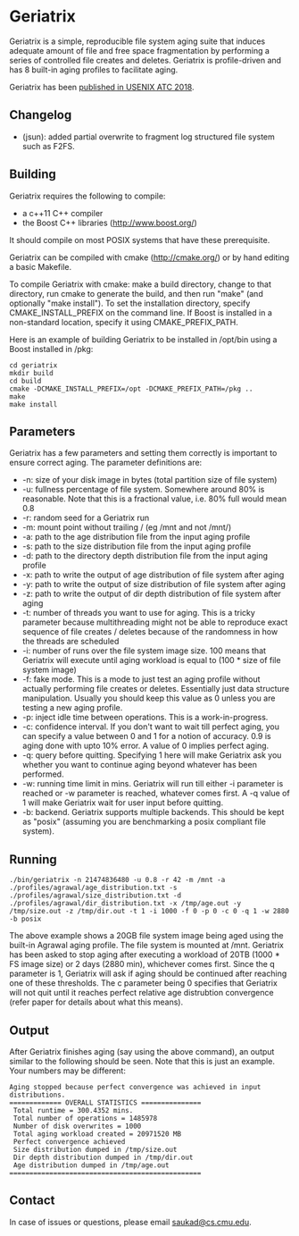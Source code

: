 # Geriatrix

Geriatrix is a simple, reproducible file system aging suite that induces
adequate amount of file and free space fragmentation by performing a series of
controlled file creates and deletes. Geriatrix is profile-driven and has 8
built-in aging profiles to facilitate aging.

Geriatrix has been [published in USENIX ATC 2018](http://cs.cmu.edu/~saukad/geriatrix.pdf).

## Changelog

* (jsun): added partial overwrite to fragment log structured file system such as F2FS.

## Building

Geriatrix requires the following to compile:
* a c++11 C++ compiler
* the Boost C++ libraries (http://www.boost.org/)

It should compile on most POSIX systems that have these prerequisite.

Geriatrix can be compiled with cmake (http://cmake.org/) or by
hand editing a basic Makefile.

To compile Geriatrix with cmake: make a build directory, change
to that directory, run cmake to generate the build, and then 
run "make" (and optionally "make install").  To set the 
installation directory, specify CMAKE_INSTALL_PREFIX on the 
command line.  If Boost is installed in a non-standard location,
specify it using CMAKE_PREFIX_PATH.

Here is an example of building Geriatrix to be installed in
/opt/bin using a Boost installed in /pkg:
```
cd geriatrix
mkdir build
cd build
cmake -DCMAKE_INSTALL_PREFIX=/opt -DCMAKE_PREFIX_PATH=/pkg ..
make
make install
```

## Parameters

Geriatrix has a few parameters and setting them correctly is important to
ensure correct aging. The parameter definitions are:

- -n: size of your disk image in bytes (total partition size of file system)
- -u: fullness percentage of file system. Somewhere around 80% is reasonable.
  Note that this is a fractional value, i.e. 80% full would mean 0.8
- -r: random seed for a Geriatrix run
- -m: mount point without trailing / (eg /mnt and not /mnt/)
- -a: path to the age distribution file from the input aging profile
- -s: path to the size distribution file from the input aging profile
- -d: path to the directory depth distribution file from the input aging profile
- -x: path to write the output of age distribution of file system after aging
- -y: path to write the output of size distribution of file system after aging
- -z: path to write the output of dir depth distribution of file system after
  aging
- -t: number of threads you want to use for aging. This is a tricky parameter
  because multithreading might not be able to reproduce exact sequence of file
  creates / deletes because of the randomness in how the threads are scheduled
- -i: number of runs over the file system image size. 100 means that Geriatrix
  will execute until aging workload is equal to (100 * size of file system
  image)
- -f: fake mode. This is a mode to just test an aging profile without actually
  performing file creates or deletes. Essentially just data structure
  manipulation. Usually you should keep this value as 0 unless you are testing
  a new aging profile.
- -p: inject idle time between operations. This is a work-in-progress.
- -c: confidence interval. If you don't want to wait till perfect aging, you
  can specify a value between 0 and 1 for a notion of accuracy. 0.9 is aging
  done with upto 10% error. A value of 0 implies perfect aging.
- -q: query before quitting. Specifying 1 here will make Geriatrix ask you
  whether you want to continue aging beyond whatever has been performed.
- -w: running time limit in mins. Geriatrix will run till either -i parameter
  is reached or -w parameter is reached, whatever comes first. A -q value of 1
  will make Geriatrix wait for user input before quitting.
- -b: backend. Geriatrix supports multiple backends. This should be kept as
  "posix" (assuming you are benchmarking a posix compliant file system).

## Running
```
./bin/geriatrix -n 21474836480 -u 0.8 -r 42 -m /mnt -a ./profiles/agrawal/age_distribution.txt -s ./profiles/agrawal/size_distribution.txt -d ./profiles/agrawal/dir_distribution.txt -x /tmp/age.out -y /tmp/size.out -z /tmp/dir.out -t 1 -i 1000 -f 0 -p 0 -c 0 -q 1 -w 2880 -b posix
```
The above example shows a 20GB file system image being aged using the built-in
Agrawal aging profile. The file system is mounted at /mnt. Geriatrix has been
asked to stop aging after executing a workload of 20TB (1000 * FS image size)
or 2 days (2880 min), whichever comes first. Since the q parameter is 1,
Geriatrix will ask if aging should be continued after reaching one of these
thresholds. The c parameter being 0 specifies that Geriatrix will not quit
until it reaches perfect relative age distrubtion convergence (refer paper for
details about what this means).

## Output

After Geriatrix finishes aging (say using the above command), an output similar
to the following should be seen. Note that this is just an example. Your
numbers may be different:
```
Aging stopped because perfect convergence was achieved in input distributions.
============= OVERALL STATISTICS ===============
 Total runtime = 300.4352 mins.
 Total number of operations = 1485978
 Number of disk overwrites = 1000
 Total aging workload created = 20971520 MB
 Perfect convergence achieved
 Size distribution dumped in /tmp/size.out
 Dir depth distribution dumped in /tmp/dir.out
 Age distribution dumped in /tmp/age.out
================================================
```

## Contact

In case of issues or questions, please email saukad@cs.cmu.edu.
